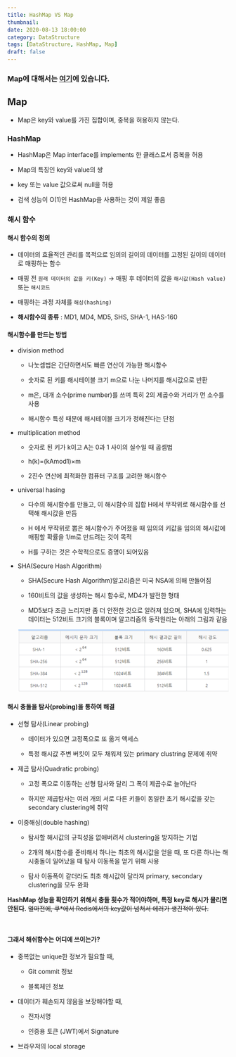 ```yaml
---
title: HashMap VS Map
thumbnail:
date: 2020-08-13 18:00:00
category: DataStructure
tags: [DataStructure, HashMap, Map]
draft: false
---
```


### Map에 대해서는 [여기](https://2oneweek.dev/common/algorithm/map-and-object)에 있습니다.

## Map

- Map은 key와 value를 가진 집합이며, 중복을 허용하지 않는다.

### HashMap

- HashMap은 Map interface를 implements 한 클래스로서 중복을 허용

- Map의 특징인 key와 value의 쌍

- key 또는 value 값으로써 null을 허용

- 검색 성능이 O(1)인 HashMap을 사용하는 것이 제일 좋음

### 해시 함수

#### 해시 함수의 정의

- 데이터의 효율적인 관리를 목적으로 임의의 길이의 데이터를 고정된 길이의 데이터로 매핑하는 함수

- 매핑 전 `원래 데이터의 값을 키(Key)` → 매핑 후 데이터의 값을 `해시값(Hash value)` 또는 `해시코드`

- 매핑하는 과정 자체를 `해싱(hashing)`

- **해시함수의 종류** : MD1, MD4, MD5, SHS, SHA-1, HAS-160

#### 해시함수를 만드는 방법

- division method

    - 나눗셈법은 간단하면서도 빠른 연산이 가능한 해시함수

    - 숫자로 된 키를 해시테이블 크기 m으로 나눈 나머지를 해시값으로 반환

    - m은, 대개 소수(prime number)를 쓰며 특히 2의 제곱수와 거리가 먼 소수를 사용

    - 해시함수 특성 때문에 해시테이블 크기가 정해진다는 단점

- multiplication method

    - 숫자로 된 키가 k이고 A는 0과 1 사이의 실수일 때 곱셈법

    - h(k)=(kAmod1)×m

    - 2진수 연산에 최적화한 컴퓨터 구조를 고려한 해시함수

- universal hasing

    - 다수의 해시함수를 만들고, 이 해시함수의 집합 H에서 무작위로 해시함수를 선택해 해시값을 만듬

    - H 에서 무작위로 뽑은 해시함수가 주어졌을 때 임의의 키값을 임의의 해시값에 매핑할 확률을 1/m로 만드려는 것이 목적

    - H를 구하는 것은 수학적으로도 증명이 되어있음

- SHA(Secure Hash Algorithm)

    - SHA(Secure Hash Algorithm)알고리즘은 미국 NSA에 의해 만들어짐

    - 160비트의 값을 생성하는 해시 함수로, MD4가 발전한 형태

    - MD5보다 조금 느리지만 좀 더 안전한 것으로 알려져 있으며, SHA에 입력하는 데이터는 512비트 크기의 블록이며 알고리즘의 동작원리는 아래의 그림과 같음

    ![해시 값](./images/hashmap-vs-map/hash.png)

#### 해시 충돌을 탐사(probing)을 통하여 해결

- 선형 탐사(Linear probing)

    - 데이터가 있으면 고정폭으로 또 옮겨 액세스

    - 특정 해시값 주변 버킷이 모두 채워져 있는 primary clustring 문제에 취약

- 제곱 탐사(Quadratic probing)

    - 고정 폭으로 이동하는 선형 탐사와 달리 그 폭이 제곱수로 늘어난다

    - 하지만 제곱탐사는 여러 개의 서로 다른 키들이 동일한 초기 해시값을 갖는 secondary clustering에 취약

- 이중해싱(double hashing)

    - 탐사할 해시값의 규칙성을 없애버려서 clustering을 방지하는 기법

    - 2개의 해시함수를 준비해서 하나는 최초의 해시값을 얻을 때, 또 다른 하나는 해시충돌이 일어났을 때 탐사 이동폭을 얻기 위해 사용

    - 탐사 이동폭이 같더라도 최초 해시값이 달라져 primary, secondary clustering을 모두 완화

**HashMap 성능을 확인하기 위해서 충돌 횟수가 적어야하며, 특정 key로 해시가 몰리면 안된다.** ~~얼마전에, 쿠*에서 Redis에서의 key값이 넘쳐서 에러가 생긴적이 있다.~~

<br />


#### 그래서 해쉬함수는 어디에 쓰이는가?

- 중복없는 unique한 정보가 필요할 때,

    - Git commit 정보

    - 블록체인 정보

- 데이터가 훼손되지 않음을 보장해야할 때, 

    - 전자서명

    - 인증용 토큰 (JWT)에서 Signature
    
- 브라우저의 local storage